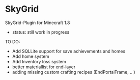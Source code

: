 # SkyGrid

SkyGrid-Plugin for Minecraft 1.8

 - status: still work in progress


TO DO:
 - Add SQLLite support for save achievements and homes
 - Add home system
 - Add Inventory loss system
 - better materiallist for end-layer
 - adding missing custom crafting recipes (EndPortalFrame, .. )
